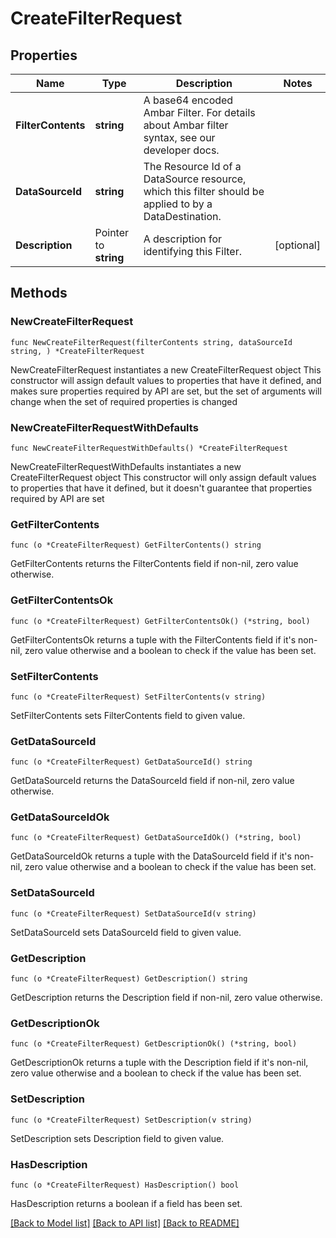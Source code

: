 # CreateFilterRequest

## Properties

Name | Type | Description | Notes
------------ | ------------- | ------------- | -------------
**FilterContents** | **string** | A base64 encoded Ambar Filter. For details about Ambar filter syntax, see our developer docs. | 
**DataSourceId** | **string** | The Resource Id of a DataSource resource, which this filter should be applied to by a DataDestination. | 
**Description** | Pointer to **string** | A description for identifying this Filter. | [optional] 

## Methods

### NewCreateFilterRequest

`func NewCreateFilterRequest(filterContents string, dataSourceId string, ) *CreateFilterRequest`

NewCreateFilterRequest instantiates a new CreateFilterRequest object
This constructor will assign default values to properties that have it defined,
and makes sure properties required by API are set, but the set of arguments
will change when the set of required properties is changed

### NewCreateFilterRequestWithDefaults

`func NewCreateFilterRequestWithDefaults() *CreateFilterRequest`

NewCreateFilterRequestWithDefaults instantiates a new CreateFilterRequest object
This constructor will only assign default values to properties that have it defined,
but it doesn't guarantee that properties required by API are set

### GetFilterContents

`func (o *CreateFilterRequest) GetFilterContents() string`

GetFilterContents returns the FilterContents field if non-nil, zero value otherwise.

### GetFilterContentsOk

`func (o *CreateFilterRequest) GetFilterContentsOk() (*string, bool)`

GetFilterContentsOk returns a tuple with the FilterContents field if it's non-nil, zero value otherwise
and a boolean to check if the value has been set.

### SetFilterContents

`func (o *CreateFilterRequest) SetFilterContents(v string)`

SetFilterContents sets FilterContents field to given value.


### GetDataSourceId

`func (o *CreateFilterRequest) GetDataSourceId() string`

GetDataSourceId returns the DataSourceId field if non-nil, zero value otherwise.

### GetDataSourceIdOk

`func (o *CreateFilterRequest) GetDataSourceIdOk() (*string, bool)`

GetDataSourceIdOk returns a tuple with the DataSourceId field if it's non-nil, zero value otherwise
and a boolean to check if the value has been set.

### SetDataSourceId

`func (o *CreateFilterRequest) SetDataSourceId(v string)`

SetDataSourceId sets DataSourceId field to given value.


### GetDescription

`func (o *CreateFilterRequest) GetDescription() string`

GetDescription returns the Description field if non-nil, zero value otherwise.

### GetDescriptionOk

`func (o *CreateFilterRequest) GetDescriptionOk() (*string, bool)`

GetDescriptionOk returns a tuple with the Description field if it's non-nil, zero value otherwise
and a boolean to check if the value has been set.

### SetDescription

`func (o *CreateFilterRequest) SetDescription(v string)`

SetDescription sets Description field to given value.

### HasDescription

`func (o *CreateFilterRequest) HasDescription() bool`

HasDescription returns a boolean if a field has been set.


[[Back to Model list]](../README.md#documentation-for-models) [[Back to API list]](../README.md#documentation-for-api-endpoints) [[Back to README]](../README.md)


